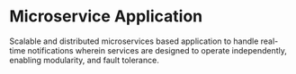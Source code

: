 # Microservice Application
Scalable and distributed microservices based application to handle real-time notifications wherein services are designed to operate independently, enabling modularity, and fault tolerance. 
